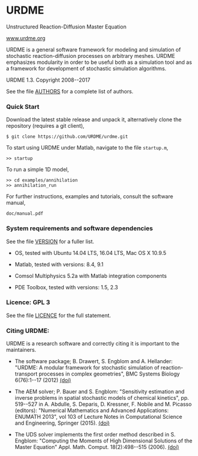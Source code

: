 # URDME

Unstructured Reaction-Diffusion Master Equation

www.urdme.org

URDME is a general software framework for modeling and simulation of
stochastic reaction-diffusion processes on arbitrary meshes. URDME
emphasizes modularity in order to be useful both as a simulation tool
and as a framework for development of stochastic simulation
algorithms.

URDME 1.3. Copyright 2008--2017

See the file [AUTHORS](AUTHORS) for a complete list of authors. 

### Quick Start

Download the latest stable release and unpack it, alternatively clone
the repository (requires a git client),
```
$ git clone https://github.com/URDME/urdme.git
```

To start using URDME under Matlab, navigate to the file `startup.m`,
```
>> startup
```

To run a simple 1D model,
```
>> cd examples/annihilation
>> annihilation_run
```

For further instructions, examples and tutorials, consult the software
manual,
```
doc/manual.pdf 
```

### System requirements and software dependencies

See the file [VERSION](VERSION) for a fuller list.

- OS, tested with Ubuntu 14.04 LTS, 16.04 LTS, Mac OS X 10.9.5

- Matlab, tested with versions: 8.4, 9.1

- Comsol Multiphysics 5.2a with Matlab integration components

- PDE Toolbox, tested with versions: 1.5, 2.3

### Licence: GPL 3

See the file [LICENCE](LICENSE) for the full statement.

### Citing URDME:

URDME is a research software and correctly citing it is important to
the maintainers.

* The software package; B. Drawert, S. Engblom and A. Hellander:
"URDME: A modular framework for stochastic simulation of
reaction-transport processes in complex geometries", BMC Systems
Biology 6(76):1--17 (2012)
[(doi)](http://dx.doi.org/10.1186/1752-0509-6-76)

* The AEM solver; P. Bauer and S. Engblom: "Sensitivity estimation and
inverse problems in spatial stochastic models of chemical kinetics",
pp. 519--527 in A. Abdulle, S. Deparis, D. Kressner, F. Nobile and
M. Picasso (editors): "Numerical Mathematics and Advanced
Applications: ENUMATH 2013", vol 103 of Lecture Notes in Computational
Science and Engineering, Springer (2015).
[(doi)](http://dx.doi.org/10.1007/978-3-319-10705-9_51)

* The UDS solver implements the first order method described in
S. Engblom: "Computing the Moments of High Dimensional Solutions of
the Master Equation" Appl. Math. Comput. 18(2):498--515 (2006).
[(doi)](http://dx.doi.org/10.1016/j.amc.2005.12.032)
